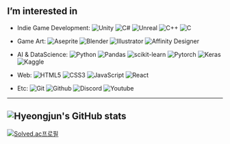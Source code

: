 ## I’m interested in

- Indie Game Development: 
![Unity](https://img.shields.io/badge/Unity-000000?sytle=flat-square&logo=Unity&logoColor=white)
![C#](https://img.shields.io/badge/CSharp-239120?sytle=flat-square&logo=CSharp&logoColor=white)
![Unreal](https://img.shields.io/badge/UnrealEngine-0E1128?sytle=flat-square&logo=UnrealEngine&logoColor=white)
![C++](https://img.shields.io/badge/C++-00599C?sytle=flat-square&logo=C++&logoColor=white)
![C](https://img.shields.io/badge/C-A8B9CC?sytle=flat-square&logo=C&logoColor=white)

- Game Art:
![Aseprite](https://img.shields.io/badge/Aseprite-7D929E?sytle=flat-square&logo=Aseprite&logoColor=white)
![Blender](https://img.shields.io/badge/Blender-F5792A?sytle=flat-square&logo=Blender&logoColor=white)
![Illustrator](https://img.shields.io/badge/AdobeIllustrator-FF9A00?sytle=flat-square&logo=AdobeIllustrator&logoColor=white)
![Affinity Designer](https://img.shields.io/badge/AffinityDesigner-1B72BE?sytle=flat-square&logo=AffinityDesigner&logoColor=white)

- AI & DataScience:
![Python](https://img.shields.io/badge/Python-3776AB?sytle=flat-square&logo=Python&logoColor=white)
![Pandas](https://img.shields.io/badge/pandas-150458?sytle=flat-square&logo=pandas&logoColor=white)
![scikit-learn](https://img.shields.io/badge/scikitlearn-F7931E?sytle=flat-square&logo=scikit-learn&logoColor=white)
![Pytorch](https://img.shields.io/badge/PyTorch-EE4C2C?sytle=flat-square&logo=PyTorch&logoColor=white)
![Keras](https://img.shields.io/badge/Keras-D00000?sytle=flat-square&logo=Keras&logoColor=white)
![Kaggle](https://img.shields.io/badge/Kaggle-20BEFF?sytle=flat-square&logo=Kaggle&logoColor=white)

- Web:
![HTML5](https://img.shields.io/badge/HTML5-E34F26?sytle=flat-square&logo=HTML5&logoColor=white)
![CSS3](https://img.shields.io/badge/CSS3-1572B6?sytle=flat-square&logo=CSS3&logoColor=white)
![JavaScript](https://img.shields.io/badge/JavaScript-F7DF1E?sytle=flat-square&logo=JavaScript&logoColor=white)
![React](https://img.shields.io/badge/React-61DAFB?sytle=flat-square&logo=React&logoColor=white)

- Etc:
![Git](https://img.shields.io/badge/Git-F05032?sytle=flat-square&logo=Git&logoColor=white)
![Github](https://img.shields.io/badge/GitHub-181717?sytle=flat-square&logo=GitHub&logoColor=white)
![Discord](https://img.shields.io/badge/Discord-61DAFB?sytle=flat-square&logo=Discord&logoColor=white)
![Youtube](https://img.shields.io/badge/YouTube-FF0000?sytle=flat-square&logo=YouTube&logoColor=white)

---
![Hyeongjun's GitHub stats](https://github-readme-stats.vercel.app/api?username=cherub8128&show_icons=true&theme=onedark)
---
[![Solved.ac프로필](http://mazassumnida.wtf/api/v2/generate_badge?boj=cherub8128)](https://solved.ac/cherub8128)
